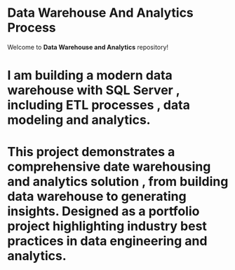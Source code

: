 # Data Warehouse And Analytics Process
Welcome to **Data Warehouse and Analytics** repository!
<h1>I am building a modern data warehouse with SQL Server , including ETL processes , data modeling and analytics.</h1>

<h1>This project demonstrates a comprehensive date warehousing and analytics solution , from building data warehouse to generating insights. Designed as a portfolio project highlighting industry best practices in data engineering and analytics.</h1>


